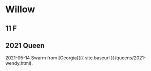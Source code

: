 # Willow
## 11 F
## 2021 Queen

2021-05-14 Swarm from [Georgia]({{ site.baseurl }}/queens/2021-wendy.html).